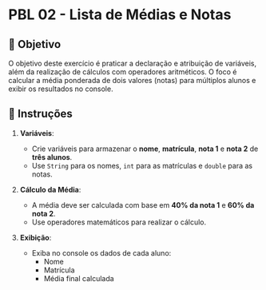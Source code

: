 # PBL 02 - Lista de Médias e Notas

## 🎯 Objetivo
O objetivo deste exercício é praticar a declaração e atribuição de variáveis, além da realização de cálculos com operadores aritméticos. O foco é calcular a média ponderada de dois valores (notas) para múltiplos alunos e exibir os resultados no console.

## 📝 Instruções

1. **Variáveis**:
   - Crie variáveis para armazenar o **nome**, **matrícula**, **nota 1** e **nota 2** de **três alunos**.
   - Use `String` para os nomes, `int` para as matrículas e `double` para as notas.

2. **Cálculo da Média**:
   - A média deve ser calculada com base em **40% da nota 1** e **60% da nota 2**.
   - Use operadores matemáticos para realizar o cálculo.

3. **Exibição**:
   - Exiba no console os dados de cada aluno:
     - Nome
     - Matrícula
     - Média final calculada
